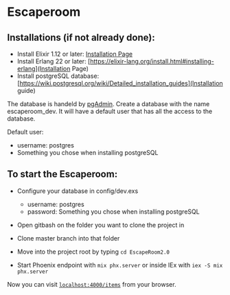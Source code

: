 # Escaperoom
## Installations (if not already done):
  * Install Elixir 1.12 or later: [Installation Page](https://elixir-lang.org/install.html)
  * Install Erlang 22 or later: [https://elixir-lang.org/install.html#installing-erlang](Installation Page)
  * Install postgreSQL database: [https://wiki.postgresql.org/wiki/Detailed_installation_guides](Installation guide)
  
The database is handeld by [pgAdmin](https://www.pgadmin.org/). Create a database with the name escaperoom\_dev. It will have a default user that has all the access to the database.

Default user:
* username: postgres
* Something you chose when installing postgreSQL

## To start the Escaperoom:

  * Configure your database in config/dev.exs
    * username: postgres
    * password: Something you chose when installing postgreSQL
  
  * Open gitbash on the folder you want to clone the project in
  * Clone master branch into that folder
  * Move into the project root by typing ```cd EscapeRoom2.0```
  * Start Phoenix endpoint with `mix phx.server` or inside IEx with `iex -S mix phx.server`

Now you can visit [`localhost:4000/items`](http://localhost:4000/items) from your browser.


